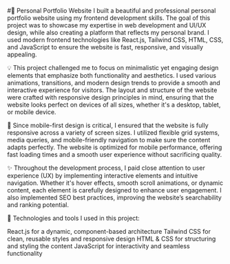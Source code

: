#🚀 Personal Portfolio Website
I built a beautiful and professional personal portfolio website using my frontend development skills. The goal of this project was to showcase my expertise in web development and UI/UX design, while also creating a platform that reflects my personal brand. I used modern frontend technologies like React.js, Tailwind CSS, HTML, CSS, and JavaScript to ensure the website is fast, responsive, and visually appealing.

💡 This project challenged me to focus on minimalistic yet engaging design elements that emphasize both functionality and aesthetics. I used various animations, transitions, and modern design trends to provide a smooth and interactive experience for visitors. The layout and structure of the website were crafted with responsive design principles in mind, ensuring that the website looks perfect on devices of all sizes, whether it's a desktop, tablet, or mobile device.

📱 Since mobile-first design is critical, I ensured that the website is fully responsive across a variety of screen sizes. I utilized flexible grid systems, media queries, and mobile-friendly navigation to make sure the content adapts perfectly. The website is optimized for mobile performance, offering fast loading times and a smooth user experience without sacrificing quality.

✨ Throughout the development process, I paid close attention to user experience (UX) by implementing interactive elements and intuitive navigation. Whether it's hover effects, smooth scroll animations, or dynamic content, each element is carefully designed to enhance user engagement. I also implemented SEO best practices, improving the website’s searchability and ranking potential.

🔧 Technologies and tools I used in this project:

React.js for a dynamic, component-based architecture
Tailwind CSS for clean, reusable styles and responsive design
HTML & CSS for structuring and styling the content
JavaScript for interactivity and seamless functionality
